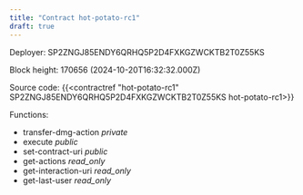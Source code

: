```yaml
---
title: "Contract hot-potato-rc1"
draft: true
---
```

Deployer: SP2ZNGJ85ENDY6QRHQ5P2D4FXKGZWCKTB2T0Z55KS


 



Block height: 170656 (2024-10-20T16:32:32.000Z)

Source code: {{<contractref "hot-potato-rc1" SP2ZNGJ85ENDY6QRHQ5P2D4FXKGZWCKTB2T0Z55KS hot-potato-rc1>}}

Functions:

* transfer-dmg-action _private_
* execute _public_
* set-contract-uri _public_
* get-actions _read_only_
* get-interaction-uri _read_only_
* get-last-user _read_only_
